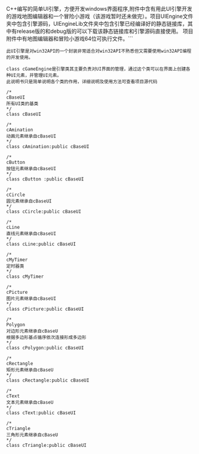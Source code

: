 C++编写的简单UI引擎，方便开发windows界面程序,附件中含有用此UI引擎开发的游戏地图编辑器和一个冒险小游戏（该游戏暂时还未做完）。项目UIEngine文件夹中包含引擎源码，UIEngineLib文件夹中包含引擎已经编译好的静态链接库，其中有release版的和debug版的可以下载该静态链接库和引擎源码直接使用。
项目附件中有地图编辑器和冒险小游戏64位可执行文件。```
```
此UI引擎是对win32API的一个封装非常适合对win32API不熟悉但又需要使用win32API编程的开发使用。

class cGameEngine是引擎类其主要负责对UI界面的管理，通过这个类可以在界面上创建各种UI元素，并管理UI元素。
此说明书只是简单说明各个类的作用，详细说明及使用方法可查看项目源代码

/*
cBaseUI
所有UI类的基类
*/
class cBaseUI   

/*
cAmination
动画元素继承自cBaseUI
*/
class cAmination:public cBaseUI

/*
cButton
按钮元素继承自cBaseUI
*/
class cButton :public cBaseUI

/*
cCircle
圆元素继承自cBaseUI
*/
class cCircle:public cBaseUI

/*
cLine
直线元素继承自cBaseUI
*/
class cLine:public cBaseUI

/*
cMyTimer
定时器类
*/
class cMyTimer

/*
cPicture
图片元素继承自cBaseUI
*/
class cPicture:public cBaseUI

/*
Polygon
对边形元素继承自cBaseU
根据多边形基点循序依次连接形成多边形
*/
class cPolygon:public cBaseUI

/*
cRectangle
矩形元素继承自cBaseU
*/
class cRectangle:public cBaseUI

/*
cText
文本元素继承自cBaseU
*/
class cText:public cBaseUI

/*
cTriangle
三角形元素继承自cBaseU
*/
class cTriangle:public cBaseUI